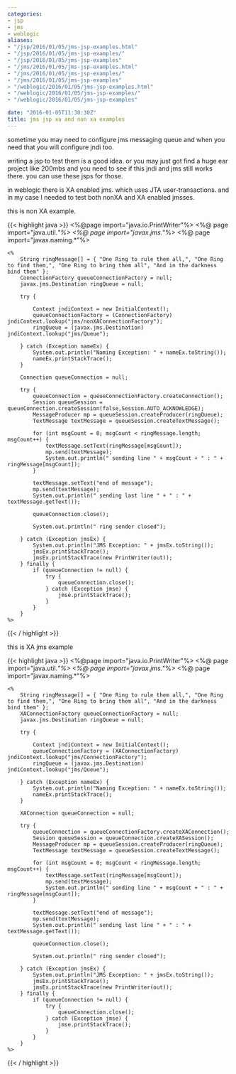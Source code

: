 ```yaml
---
categories:
- jsp
- jms
- weblogic
aliases:
- "/jsp/2016/01/05/jms-jsp-examples.html"
- "/jsp/2016/01/05/jms-jsp-examples/"
- "/jsp/2016/01/05/jms-jsp-examples"
- "/jms/2016/01/05/jms-jsp-examples.html"
- "/jms/2016/01/05/jms-jsp-examples/"
- "/jms/2016/01/05/jms-jsp-examples"
- "/weblogic/2016/01/05/jms-jsp-examples.html"
- "/weblogic/2016/01/05/jms-jsp-examples/"
- "/weblogic/2016/01/05/jms-jsp-examples"

date: "2016-01-05T11:30:30Z"
title: jms jsp xa and non xa examples
---
```

sometime you may need to configure jms messaging queue and when you need that you will configure jndi too.

writing a jsp to test them is a good idea. or you may just got find a huge ear project like 200mbs and you need to see if this jndi and jms still works there. you can use these jsps for those.

in weblogic there is XA enabled jms. which uses JTA user-transactions. and in my case I needed to test both nonXA and XA enabled jmsses.

this is non XA example. 

{{< highlight java >}}
<%@page import="java.io.PrintWriter"%>
<%@ page import="java.util.*"%>
<%@ page import="javax.jms.*"%>
<%@ page import="javax.naming.*"%>
<html>
<head>
<title>sender to jms</title>
</head>
<body>

	<%
		String ringMessage[] = { "One Ring to rule them all,", "One Ring to find them,", "One Ring to bring them all", "And in the darkness bind them" };
		ConnectionFactory queueConnectionFactory = null;
		javax.jms.Destination ringQueue = null;

		try {

			Context jndiContext = new InitialContext();
			queueConnectionFactory = (ConnectionFactory) jndiContext.lookup("jms/nonXAConnectionFactory");
			ringQueue = (javax.jms.Destination) jndiContext.lookup("jms/Queue");

		} catch (Exception nameEx) {
			System.out.println("Naming Exception: " + nameEx.toString());
			nameEx.printStackTrace();
		}

		Connection queueConnection = null;

		try {
			queueConnection = queueConnectionFactory.createConnection();
			Session queueSession = queueConnection.createSession(false,Session.AUTO_ACKNOWLEDGE);
			MessageProducer mp = queueSession.createProducer(ringQueue);
			TextMessage textMessage = queueSession.createTextMessage();

			for (int msgCount = 0; msgCount < ringMessage.length; msgCount++) {
				textMessage.setText(ringMessage[msgCount]);
				mp.send(textMessage);
				System.out.println(" sending line " + msgCount + " : " + ringMessage[msgCount]);
			}

			textMessage.setText("end of message");
			mp.send(textMessage);
			System.out.println(" sending last line " + " : " + textMessage.getText());

			queueConnection.close();

			System.out.println(" ring sender closed");

		} catch (Exception jmsEx) {
			System.out.println("JMS Exception: " + jmsEx.toString());
			jmsEx.printStackTrace();
			jmsEx.printStackTrace(new PrintWriter(out));
		} finally {
			if (queueConnection != null) {
				try {
					queueConnection.close();
				} catch (Exception jmse) {
					jmse.printStackTrace();
				}
			}
		}
	%>

</body>
</html>
{{< / highlight >}}

this is XA jms example

{{< highlight java >}}
<%@page import="java.io.PrintWriter"%>
<%@ page import="java.util.*"%>
<%@ page import="javax.jms.*"%>
<%@ page import="javax.naming.*"%>
<html>
<head>
<title>sender to jms</title>
</head>
<body>

	<%
		String ringMessage[] = { "One Ring to rule them all,", "One Ring to find them,", "One Ring to bring them all", "And in the darkness bind them" };
		XAConnectionFactory queueConnectionFactory = null;
		javax.jms.Destination ringQueue = null;

		try {

			Context jndiContext = new InitialContext();
			queueConnectionFactory = (XAConnectionFactory) jndiContext.lookup("jms/ConnectionFactory");
			ringQueue = (javax.jms.Destination) jndiContext.lookup("jms/Queue");

		} catch (Exception nameEx) {
			System.out.println("Naming Exception: " + nameEx.toString());
			nameEx.printStackTrace();
		}

		XAConnection queueConnection = null;

		try {
			queueConnection = queueConnectionFactory.createXAConnection();
			Session queueSession = queueConnection.createXASession();
			MessageProducer mp = queueSession.createProducer(ringQueue);
			TextMessage textMessage = queueSession.createTextMessage();

			for (int msgCount = 0; msgCount < ringMessage.length; msgCount++) {
				textMessage.setText(ringMessage[msgCount]);
				mp.send(textMessage);
				System.out.println(" sending line " + msgCount + " : " + ringMessage[msgCount]);
			}

			textMessage.setText("end of message");
			mp.send(textMessage);
			System.out.println(" sending last line " + " : " + textMessage.getText());

			queueConnection.close();

			System.out.println(" ring sender closed");

		} catch (Exception jmsEx) {
			System.out.println("JMS Exception: " + jmsEx.toString());
			jmsEx.printStackTrace();
			jmsEx.printStackTrace(new PrintWriter(out));
		} finally {
			if (queueConnection != null) {
				try {
					queueConnection.close();
				} catch (Exception jmse) {
					jmse.printStackTrace();
				}
			}
		}
	%>

</body>
</html>
{{< / highlight >}}